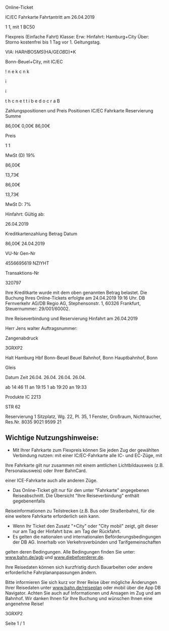 Online-Ticket

IC/EC Fahrkarte
Fahrtantritt am 26.04.2019

1
1, mit 1 BC50

Flexpreis (Einfache Fahrt)
Klasse:
Erw:
Hinfahrt: Hamburg+City
Über:
Storno kostenfrei bis 1 Tag vor 1. Geltungstag.

VIA: HAR*HB*OS*MS*(HA/GE*OB*D)*K

 Bonn-Beuel+City, mit IC/EC

!
n
e
k
c
n
k

i

i

t
h
c
n
e
t
t
i
b
e
d
o
c
r
a
B

Zahlungspositionen und Preis
Positionen
IC/EC Fahrkarte
Reservierung
Summe

86,00€
0,00€
86,00€

Preis

1
1

MwSt (D) 19%

86,00€

13,73€

86,00€

13,73€

MwSt D: 7%

Hinfahrt:
Gültig ab:

26.04.2019

Kreditkartenzahlung
Betrag
Datum

86,00€
24.04.2019

VU-Nr
Gen-Nr

4556695619
NZIYHT

Transaktions-Nr

320797

Ihre Kreditkarte wurde mit dem oben genannten Betrag belastet. Die Buchung Ihres
Online-Tickets erfolgte am 24.04.2019 19:16 Uhr. DB Fernverkehr AG/DB Regio AG,
Stephensonstr. 1, 60326 Frankfurt, Steuernummer: 29/001/60002.

Ihre Reiseverbindung und Reservierung Hinfahrt am 26.04.2019

Herr  Jens walter
Auftragsnummer:

Zangenabdruck

3GRXP2

Halt
Hamburg Hbf
Bonn-Beuel
Beuel Bahnhof, Bonn
Hauptbahnhof, Bonn

Gleis

Datum Zeit
26.04.
26.04.
26.04.
26.04.

ab 14:46 11
an 19:15 1
ab 19:20
an 19:33

Produkte
IC 2213

STR 62

Reservierung
1 Sitzplatz, Wg. 22, Pl. 35, 1 Fenster, Großraum,
Nichtraucher, Res.Nr. 8035 9021 9599 21

Wichtige Nutzungshinweise:
-
- Mit Ihrer Fahrkarte zum Flexpreis können Sie jeden Zug der gewählten Verbindung nutzen: mit einer IC/EC-Fahrkarte alle IC- und EC-Züge, mit

Ihre Fahrkarte gilt nur zusammen mit einem amtlichen Lichtbildausweis (z.B. Personalausweis) oder Ihrer BahnCard.

einer ICE-Fahrkarte auch alle anderen Züge.

- Das Online-Ticket gilt nur für den unter "Fahrkarte" angegebenen Reiseabschnitt. Die Übersicht "Ihre Reiseverbindung" enthält gegebenenfalls

Reiseinformationen zu Teilstrecken (z.B. Bus oder Straßenbahn), für die eine weitere Fahrkarte erforderlich sein kann.
- Wenn Ihr Ticket den Zusatz "+City" oder "City mobil" zeigt, gilt dieser nur am Tag der Hinfahrt bzw. am Tag der Rückfahrt.
- Es gelten die nationalen und internationalen Beförderungsbedingungen der DB AG. Innerhalb von Verkehrsverbünden und Tarifgemeinschaften

gelten deren Bedingungen. Alle Bedingungen finden Sie unter: www.bahn.de/agb und www.diebefoerderer.de.

Ihre Reisedaten können sich kurzfristig durch Bauarbeiten oder andere erforderliche Fahrplananpassungen ändern.

Bitte informieren Sie sich kurz vor Ihrer Reise über mögliche Änderungen Ihrer Reisedaten unter www.bahn.de/reiseplan oder mobil über die
App DB Navigator. Achten Sie auch auf Informationen und Ansagen im Zug und am Bahnhof. Wir danken Ihnen für Ihre Buchung und wünschen
Ihnen eine angenehme Reise!

3GRXP2

Seite 1 / 1

